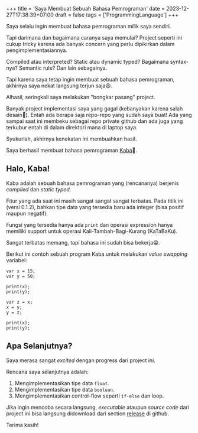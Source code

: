 +++
title = 'Saya Membuat Sebuah Bahasa Pemrograman'
date = 2023-12-27T17:38:39+07:00
draft = false
tags = ['ProgrammingLanguage']
+++

Saya selalu ingin membuat bahasa pemrograman milik saya sendiri.

Tapi darimana dan bagaimana caranya saya memulai? Project seperti ini cukup tricky karena ada banyak concern yang perlu dipikirkan dalam pengimplementasiannya.

Compiled atau interpreted? Static atau dynamic typed? Bagaimana syntax-nya? Semantic rule? Dan lain sebagainya.

Tapi karena saya tetap ingin membuat sebuah bahasa pemrograman, akhirnya saya nekat langsung terjun saja😆.

Alhasil, seringkali saya melakukan "bongkar pasang" project.

Banyak project implementasi saya yang gagal (kebanyakan karena salah desain🥲). Entah ada berapa saja repo-repo yang sudah saya buat! Ada yang sampai saat ini membeku sebagai repo private github dan ada juga yang terkubur entah di dalam direktori mana di laptop saya.

Syukurlah, akhirnya kenekatan ini membuahkan hasil.

Saya berhasil membuat bahasa pemrograman [Kaba](https://github.com/snaztoz/kaba)🎉.

## Halo, Kaba!

Kaba adalah sebuah bahasa pemrograman yang (rencananya) berjenis *compiled* dan *static typed*.

Fitur yang ada saat ini masih sangat sangat sangat terbatas. Pada titik ini (versi 0.1.2), bahkan tipe data yang tersedia baru ada integer (bisa positif maupun negatif).

Fungsi yang tersedia hanya ada `print` dan operasi expression hanya memiliki support untuk operasi Kali-Tambah-Bagi-Kurang (KaTaBaKu).

Sangat terbatas memang, tapi bahasa ini sudah bisa bekerja😁.

Berikut ini contoh sebuah program Kaba untuk melakukan *value swapping* variabel:

```
var x = 15;
var y = 50;

print(x);
print(y);

var z = x;
x = y;
y = z;

print(x);
print(y);
```

## Apa Selanjutnya?

Saya merasa sangat *excited* dengan progress dari project ini.

Rencana saya selanjutnya adalah:

1. Mengimplementasikan tipe data `float`.
2. Mengimplementasikan tipe data `boolean`.
3. Mengimplementasikan control-flow seperti `if-else` dan loop.

Jika ingin mencoba secara langsung, *executable* ataupun *source code* dari project ini bisa langsung didownload dari section [release](https://github.com/snaztoz/kaba/releases) di github.

Terima kasih!
